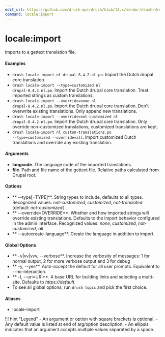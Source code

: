 ```yaml
---
edit_url: https://github.com/drush-ops/drush/blob/12.x/vendor/drush/drush/src/Commands/core/LocaleCommands.php
command: locale:import
---
```

# locale:import

Imports to a gettext translation file.

#### Examples

- <code>drush locale-import nl drupal-8.4.2.nl.po</code>. Import the Dutch drupal core translation.
- <code>drush locale-import --type=customized nl drupal-8.4.2.nl.po</code>. Import the Dutch drupal core translation. Treat imported strings as custom translations.
- <code>drush locale-import --override=none nl drupal-8.4.2.nl.po</code>. Import the Dutch drupal core translation. Don't overwrite existing translations. Only append new translations.
- <code>drush locale-import --override=not-customized nl drupal-8.4.2.nl.po</code>. Import the Dutch drupal core translation. Only override non-customized translations, customized translations are kept.
- <code>drush locale-import nl custom-translations.po --type=customized --override=all</code>. Import customized Dutch translations and override any existing translation.

#### Arguments

- **langcode**. The language code of the imported translations.
- **file**. Path and file name of the gettext file. Relative paths calculated from Drupal root.

#### Options

- ** --type[=TYPE]**. String types to include, defaults to all types. Recognized values: *not-customized*, *customized*, *not-translated* [default: *not-customized*]
- ** --override=OVERRIDE**. Whether and how imported strings will override existing translations. Defaults to the Import behavior configured in the admin interface. Recognized values: *none*, *customized*, *not-customized*, *all*
- ** --autocreate-language**. Create the language in addition to import.

#### Global Options

- ** -v|vv|vvv, --verbose**. Increase the verbosity of messages: 1 for normal output, 2 for more verbose output and 3 for debug
- ** -y, --yes**. Auto-accept the default for all user prompts. Equivalent to --no-interaction.
- ** -l, --uri=URI**. A base URL for building links and selecting a multi-site. Defaults to *https://default*.
- To see all global options, run <code>drush topic</code> and pick the first choice.

#### Aliases

- locale-import

!!! hint "Legend"
    - An argument or option with square brackets is optional.
    - Any default value is listed at end of arg/option description.
    - An ellipsis indicates that an argument accepts multiple values separated by a space.